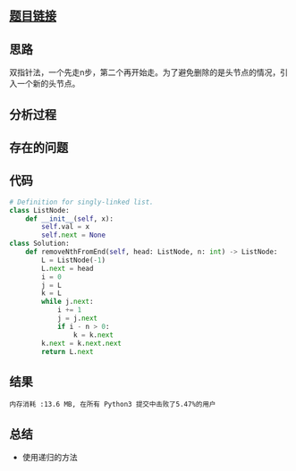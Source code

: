 [//]: # (@Author  : xu.junpeng)
[//]: # (@Time    : 2020/4/1 10:32 下午)
## [题目链接](https://leetcode-cn.com/problems/remove-nth-node-from-end-of-list/)

## 思路
双指针法，一个先走n步，第二个再开始走。为了避免删除的是头节点的情况，引入一个新的头节点。
## 分析过程

## 存在的问题

## 代码
```python
# Definition for singly-linked list.
class ListNode:
    def __init__(self, x):
        self.val = x
        self.next = None
class Solution:
    def removeNthFromEnd(self, head: ListNode, n: int) -> ListNode:
        L = ListNode(-1)
        L.next = head
        i = 0
        j = L
        k = L
        while j.next:
            i += 1
            j = j.next
            if i - n > 0:
                k = k.next
        k.next = k.next.next
        return L.next
```


## 结果
```执行用时 : 40 ms, 在所有 Python3 提交中击败了58.42%的用户
内存消耗 :13.6 MB, 在所有 Python3 提交中击败了5.47%的用户
```
## 总结
- 使用递归的方法
```python

```